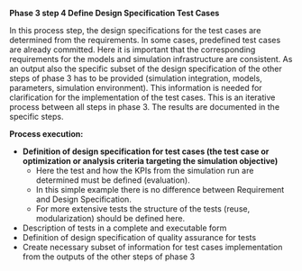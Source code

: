 **Phase 3 step 4 Define Design Specification Test Cases**

In this process step, the design specifications for the test cases are determined from the requirements. In some cases, predefined test cases are already committed. Here it is important that the corresponding requirements for the models and simulation infrastructure are consistent.
As an output also the specific subset of the design specification of the other steps of phase 3 has to be provided (simulation integration, models, parameters, simulation environment). This information is needed for clarification for the implementation of the test cases. This is an iterative process between all steps in phase 3. The results are documented in the specific steps.

**Process execution:**
- **Definition of design specification for test cases (the test case or optimization or analysis criteria targeting the simulation objective)**
  - Here the test and how the KPIs from the simulation run are determined must be defined (evaluation).
  - In this simple example there is no difference between Requirement and Design Specification. 
  - For more extensive tests the structure of the tests (reuse, modularization) should be defined here.
- Description of tests in a complete and executable form
- Definition of design specification of quality assurance for tests
- Create necessary subset of information for test cases implementation from the outputs of the other steps of phase 3
